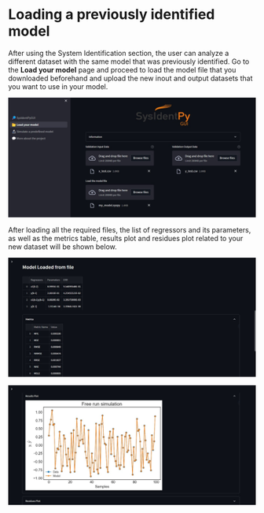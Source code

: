 # Loading a previously identified model

After using the System Identification section, the user can analyze a different dataset with the same model that was previously identified. Go to the **Load your model** page and proceed to load the model file that you downloaded beforehand and upload the new inout and output datasets that you want to use in your model.

![](img/14.jpg)

After loading all the required files, the list of regressors and its parameters, as well as the metrics table, results plot and residues plot related to your new dataset will be shown below.

![](img/15.jpg)

![](img/16.jpg)
